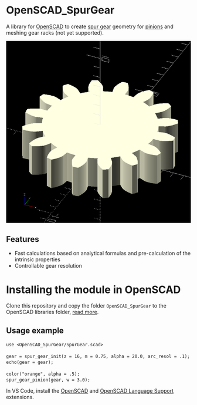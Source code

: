 # OpenSCAD_SpurGear
A library for [OpenSCAD][OpenSCAD] to create [spur gear][spur-gear] geometry for [pinions][pinion] and meshing gear racks (not yet supported).

<img src="docs/SpurGear_Pinion_1.png">

## Features
- Fast calculations based on analytical formulas and pre-calculation of the intrinsic properties
- Controllable gear resolution

# Installing the module in OpenSCAD
Clone this repository and copy the folder `OpenSCAD_SpurGear` to the OpenSCAD libraries folder, [read more][OpenSCAD-libraries].

## Usage example

```scad
use <OpenSCAD_SpurGear/SpurGear.scad>

gear = spur_gear_init(z = 16, m = 0.75, alpha = 20.0, arc_resol = .1);
echo(gear = gear);

color("orange", alpha = .5);
spur_gear_pinion(gear, w = 3.0);
```

In VS Code, install the [OpenSCAD][OpenSCAD-Ext] and [OpenSCAD Language Support][OpenSCAD-Language-Support-Ext] extensions.

[OpenSCAD]: https://openscad.org/
[OpenSCAD-libraries]: https://en.wikibooks.org/wiki/OpenSCAD_User_Manual/Libraries
[OpenSCAD-Ext]: https://marketplace.visualstudio.com/items?itemName=Antyos.openscad
[OpenSCAD-Language-Support-Ext]: https://marketplace.visualstudio.com/items?itemName=Leathong.openscad-language-support
[spur-gear]: https://en.wikipedia.org/wiki/Spur_gear
[pinion]: https://en.wikipedia.org/wiki/Pinion
[spur-gears]: https://www.academia.edu/45138344/The_Geometry_of_Involute_Gears
